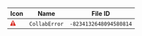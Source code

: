 | Icon | Name | File ID |
| ---  | ---  | ---     |
| ![](CollabError.png) | `CollabError` | `-8234132648094580814` |
